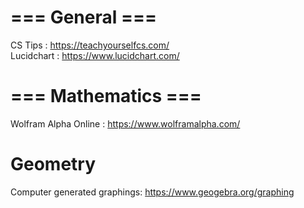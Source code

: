 # === General ===
CS Tips : https://teachyourselfcs.com/ <br/>
Lucidchart : https://www.lucidchart.com/ <br/>

# === Mathematics ===
Wolfram Alpha Online : https://www.wolframalpha.com/ <br/>

# Geometry 
Computer generated graphings: https://www.geogebra.org/graphing <br/>